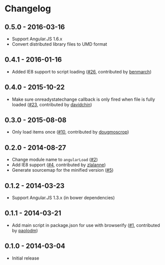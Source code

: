 # Changelog

## 0.5.0 - 2016-03-16
- Support Angular.JS 1.6.x
- Convert distributed library files to UMD format

## 0.4.1 - 2016-01-16
- Added IE8 support to script loading ([#26](https://github.com/urish/angular-load/pull/26), contributed by [benmarch](https://github.com/benmarch))

## 0.4.0 - 2015-10-22
- Make sure onreadystatechange callback is only fired when file is fully loaded ([#23](https://github.com/urish/angular-load/pull/23), contributed by [davidchin](https://github.com/davidchin))

## 0.3.0 - 2015-08-08
- Only load items once ([#10](https://github.com/urish/angular-load/pull/10), contributed by [dougmoscrop](https://github.com/dougmoscrop))

## 0.2.0 - 2014-08-27
- Change module name to `angularLoad` ([#2](https://github.com/urish/angular-load/issues/2))
- Add IE8 support  ([#4](https://github.com/urish/angular-moment/pull/4), contributed by [zlalanne](https://github.com/zlalanne))
- Generate sourcemap for the minified version ([#5](https://github.com/urish/angular-load/issues/5))

## 0.1.2 - 2014-03-23
- Support Angular.JS 1.3.x (in bower dependencies)

## 0.1.1 - 2014-03-21
- Add main script in package.json for use with browserify  ([#1](https://github.com/urish/angular-moment/pull/1), contributed by [paolodm](https://github.com/paolodm))

## 0.1.0 - 2014-03-04
- Initial release
